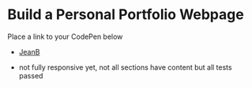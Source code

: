 # Build a Personal Portfolio Webpage
Place a link to your CodePen below
* [JeanB](https://codepen.io/webmachine/pen/MBOpoa)
- not fully responsive yet, not all sections have content but all tests passed

